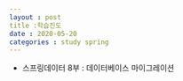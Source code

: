 ```yaml
---
layout : post
title :학습진도
date : 2020-05-20
categories : study spring
---
```

+ 스프링데이터 8부 : 데이터베이스 마이그레이션
